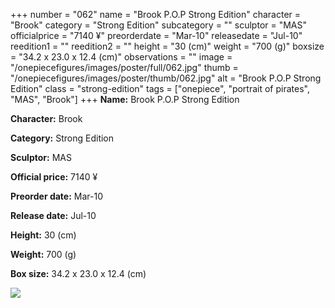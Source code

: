 +++
number = "062"
name = "Brook P.O.P Strong Edition"
character = "Brook"
category = "Strong Edition"
subcategory = ""
sculptor = "MAS"
officialprice = "7140 ¥"
preorderdate = "Mar-10"
releasedate = "Jul-10"
reedition1 = ""
reedition2 = ""
height = "30 (cm)"
weight = "700 (g)"
boxsize = "34.2 x 23.0 x 12.4 (cm)"
observations = ""
image = "/onepiecefigures/images/poster/full/062.jpg"
thumb = "/onepiecefigures/images/poster/thumb/062.jpg"
alt = "Brook P.O.P Strong Edition"
class = "strong-edition"
tags = ["onepiece", "portrait of pirates", "MAS", "Brook"]
+++
**Name:** Brook P.O.P Strong Edition

**Character:** Brook

**Category:** Strong Edition 

**Sculptor:** MAS

**Official price:** 7140 ¥

**Preorder date:** Mar-10

**Release date:** Jul-10

**Height:** 30 (cm)

**Weight:** 700 (g)

**Box size:** 34.2 x 23.0 x 12.4 (cm)

<img src="/onepiecefigures/images/poster/thumb/062.jpg">